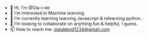 - 👋 Hi, I’m @Ola-i-de
- 👀 I’m interested in Machine learning.
- 🌱 I’m currently learning learning Javascript & relearning python..
- 💞️ I’m looking to collaborate on anything fun & helpful, I guess.
- 📫 How to reach me: olaidebod1234@gmail.com

<!---
Ola-i-de/Ola-i-de is a ✨ special ✨ repository because its `README.md` (this file) appears on your GitHub profile.
You can click the Preview link to take a look at your changes.
--->
